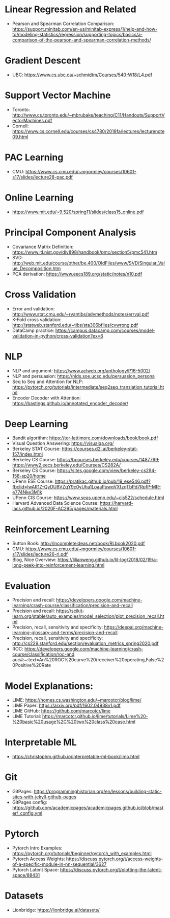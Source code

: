 # Linear Regression and Related
- Pearson and Spearman Correlation Comparison: https://support.minitab.com/en-us/minitab-express/1/help-and-how-to/modeling-statistics/regression/supporting-topics/basics/a-comparison-of-the-pearson-and-spearman-correlation-methods/

# Gradient Descent
- UBC: https://www.cs.ubc.ca/~schmidtm/Courses/540-W18/L4.pdf

# Support Vector Machine
- Toronto: http://www.cs.toronto.edu/~mbrubake/teaching/C11/Handouts/SupportVectorMachines.pdf
- Cornell: https://www.cs.cornell.edu/courses/cs4780/2018fa/lectures/lecturenote09.html

# PAC Learning
- CMU: https://www.cs.cmu.edu/~mgormley/courses/10601-s17/slides/lecture28-pac.pdf

# Online Learning
- https://www.mit.edu/~9.520/spring11/slides/class15_online.pdf

# Principal Component Analysis
- Covariance Matrix Definition: https://www.itl.nist.gov/div898/handbook/pmc/section5/pmc541.htm
- SVD: http://web.mit.edu/course/other/be.400/OldFiles/www/SVD/Singular_Value_Decomposition.htm
- PCA derivation: https://www.eecs189.org/static/notes/n10.pdf

# Cross Validation
- Error and validation: http://www.stat.cmu.edu/~ryantibs/advmethods/notes/errval.pdf
- K-Fold cross validation: http://statweb.stanford.edu/~tibs/sta306bfiles/cvwrong.pdf
- DataCamp practice: https://campus.datacamp.com/courses/model-validation-in-python/cross-validation?ex=6

# NLP
- NLP and argument: https://www.aclweb.org/anthology/P16-5002/
- NLP and persuasion: https://nlds.soe.ucsc.edu/persuasion_persona
- Seq to Seq and Attention for NLP: https://pytorch.org/tutorials/intermediate/seq2seq_translation_tutorial.html
- Encoder Decoder with Attention: https://bastings.github.io/annotated_encoder_decoder/

# Deep Learning
- Bandit algorithm: https://tor-lattimore.com/downloads/book/book.pdf
- Visual Question Answering: https://visualqa.org/
- Berkeley STAT Course: https://courses.d2l.ai/berkeley-stat-157/index.html
- Berkeley CS Course: https://bcourses.berkeley.edu/courses/1487769; https://www2.eecs.berkeley.edu/Courses/CS282A/
- Berkeley CS Course: https://sites.google.com/view/berkeley-cs294-158-sp20/home
- UPenn ESE Course: https://pratikac.github.io/pub/19_ese546.pdf?fbclid=IwAR1Z-QyDU8VZqY9c0yUha1LoaaPuwqVXfzqTbPd7RpfP-MR-e774Nke3M1k
- UPenn CIS Course: https://www.seas.upenn.edu/~cis522/schedule.html
- Harvard Advanced Data Science Course: https://harvard-iacs.github.io/2020F-AC295/pages/materials.html

# Reinforcement Learning
- Sutton Book: http://incompleteideas.net/book/RLbook2020.pdf
- CMU: https://www.cs.cmu.edu/~mgormley/courses/10601-s17/slides/lecture26-ri.pdf
- Blog, Nice Overview: https://lilianweng.github.io/lil-log/2018/02/19/a-long-peek-into-reinforcement-learning.html

# Evaluation
- Precision and recall: https://developers.google.com/machine-learning/crash-course/classification/precision-and-recall
- Precision and recall: https://scikit-learn.org/stable/auto_examples/model_selection/plot_precision_recall.html
- Precision, recall, sensitivity and specificity: https://deepai.org/machine-learning-glossary-and-terms/precision-and-recall
- Precision, recall, sensitivity and specificity: http://cs229.stanford.edu/section/evaluation_metrics_spring2020.pdf
- ROC: https://developers.google.com/machine-learning/crash-course/classification/roc-and auc#:~:text=An%20ROC%20curve%20(receiver%20operating,False%20Positive%20Rate

# Model Explanations:
- LIME: https://homes.cs.washington.edu/~marcotcr/blog/lime/
- LIME Paper: https://arxiv.org/pdf/1602.04938v1.pdf
- LIME GitHub: https://github.com/marcotcr/lime
- LIME Tutorial: https://marcotcr.github.io/lime/tutorials/Lime%20-%20basic%20usage%2C%20two%20class%20case.html

# Interpretable ML
- https://christophm.github.io/interpretable-ml-book/limo.html

# Git
- GitPages: https://programminghistorian.org/en/lessons/building-static-sites-with-jekyll-github-pages
- GitPages config: https://github.com/academicpages/academicpages.github.io/blob/master/_config.yml

# Pytorch
- Pytorch Intro Examples: https://pytorch.org/tutorials/beginner/pytorch_with_examples.html
- Pytorch Access Weights: https://discuss.pytorch.org/t/access-weights-of-a-specific-module-in-nn-sequential/3627
- Pytorch Latent Space: https://discuss.pytorch.org/t/plotting-the-latent-space/88431

# Datasets
- Lionbridge: https://lionbridge.ai/datasets/


